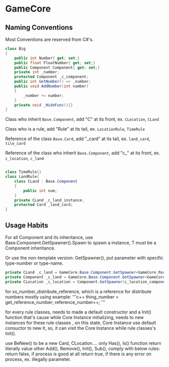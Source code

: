 # GameCore

## Naming Conventions

Most Conventions are reserved from C#'s.

```c#
class Big
{
    public int Number{ get; set;}
    public float FloatNumber{ get; set;}
    public Component Component{ get; set;}
    private int _number;
    protected Component _c_component;
    public int GetNumber() => _number;
    public void AddNumber(int number)
    {
        _number += number;
    }
    private void _HideFunc(){}
}
```
Class who inherit `Base.Component`, add "C" at its front, ex. `CLocation`, `CLand`

Class who is a rule, add "Rule" at its tail, ex. `LocationRule`, `TimeRule`

Reference of the class `Base.Card`, add "_card" at its tail, ex. `land_card`, `tile_card`

Reference of the class who inherit `Base.Component`, add "c_" at its front, ex. `c_location`, `c_land`

```c#

class TimeRule{}
class LandRule{
    class CLand : Base.Component
    {
        public int num;
    }
    private CLand _c_land_instance;
    protected Card _land_card;
}
```

## Usage Habits

For all Component and its inheritance, use Base.Component.GetSpawner<T>().Spawn to spawn a instance, T must be a Component inheritance.

Or use the non-template version: GetSpawner(), put parameter with specific type-number or type-name.

```c#
private CLand _c_land = GameCore.Base.Component.GetSpawner<GameCore.Root.LandRule.CLand>().Spawn();
private Component _c_land = GameCore.Base.Component.GetSpawner<GameCore.Root.LandRule.CLand>().SpawnBase();
private CLocation _c_location = Component.GetSpawner(c_location_component_type_number).Spawn() as CLocation;
```

for xx_number_distribute_reference, which is a reference for distribute numbers
mostly using example: 
'''c++
thing_number = get_reference_number;
reference_number++;
'''

for every rule classes, needs to made a default constructor and a Init() function
that's cause while Core Instance initializing, needs to new instances for these rule classes
, on this state, Core Instance use default consuctor to new it,
so, it can visit the Core Instance while rule classes's Init().

use BeNew() to be a new Card, CLocation....
only Has(), Is() function return literally value
other Add(), Remove(), Init(), Sub(), comply with below rules:
return false, if process is good at all
return true, if there is any error on process, ex. illegally parameter.
